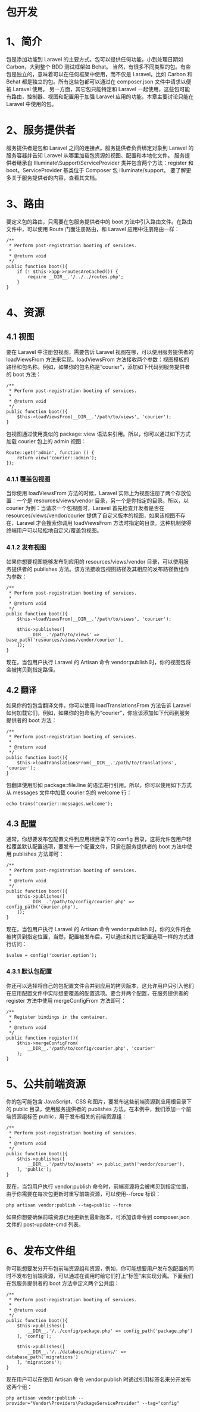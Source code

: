 # 包开发

# 1、简介
包是添加功能到 Laravel 的主要方式。包可以提供任何功能，小到处理日期如 Carbon，大到整个 BDD 测试框架如 Behat。
当然，有很多不同类型的包。有些包是独立的，意味着可以在任何框架中使用，而不仅是 Laravel。比如 Carbon 和 Behat 都是独立的包。所有这些包都可以通过在 composer.json 文件中请求以便被 Laravel 使用。
另一方面，其它包只能特定和 Laravel 一起使用，这些包可能有路由，控制器、视图和配置用于加强 Laravel 应用的功能，本章主要讨论只能在 Laravel 中使用的包。
# 2、服务提供者
服务提供者是包和 Laravel 之间的连接点。服务提供者负责绑定对象到 Laravel 的服务容器并告知 Laravel 从哪里加载包资源如视图、配置和本地化文件。
服务提供者继承自 Illuminate\Support\ServiceProvider 类并包含两个方法：register 和 boot。ServiceProvider 基类位于 Composer 包 illuminate/support。
要了解更多关于服务提供者的内容，查看其文档。
# 3、路由
要定义包的路由，只需要在包服务提供者中的 boot 方法中引入路由文件。在路由文件中，可以使用 Route 门面注册路由，和 Laravel 应用中注册路由一样：

```
/**
 * Perform post-registration booting of services.
 *
 * @return void
 */
public function boot(){
    if (! $this->app->routesAreCached()) {
        require __DIR__.'/../../routes.php';
    }
}
```

# 4、资源
## 4.1 视图
要在 Laravel 中注册包视图，需要告诉 Laravel 视图在哪，可以使用服务提供者的 loadViewsFrom 方法来实现。loadViewsFrom 方法接收两个参数：视图模板的路径和包名称。例如，如果你的包名称是“courier”，添加如下代码到服务提供者的 boot 方法：

```
/**
 * Perform post-registration booting of services.
 *
 * @return void
 */
public function boot(){
    $this->loadViewsFrom(__DIR__.'/path/to/views', 'courier');
}
```

包视图通过使用类似的 package::view 语法来引用。所以，你可以通过如下方式加载 courier 包上的 admin 视图：

```
Route::get('admin', function () {
    return view('courier::admin');
});
```

### 4.1.1 覆盖包视图
当你使用 loadViewsFrom 方法的时候，Laravel 实际上为视图注册了两个存放位置：一个是 resources/views/vendor 目录，另一个是你指定的目录。所以，以 courier 为例：当请求一个包视图时，Laravel 首先检查开发者是否在 resources/views/vendor/courier 提供了自定义版本的视图，如果该视图不存在，Laravel 才会搜索你调用 loadViewsFrom 方法时指定的目录。这种机制使得终端用户可以轻松地自定义/覆盖包视图。
### 4.1.2 发布视图
如果你想要视图能够发布到应用的 resources/views/vendor 目录，可以使用服务提供者的 publishes 方法。该方法接收包视图路径及其相应的发布路径数组作为参数：

```
/**
 * Perform post-registration booting of services.
 *
 * @return void
 */
public function boot(){
    $this->loadViewsFrom(__DIR__.'/path/to/views', 'courier');

    $this->publishes([
        __DIR__.'/path/to/views' => base_path('resources/views/vendor/courier'),
    ]);
}
```

现在，当包用户执行 Laravel 的 Artisan 命令 vendor:publish 时，你的视图包将会被拷贝到指定路径。
## 4.2 翻译
如果你的包包含翻译文件，你可以使用 loadTranslationsFrom 方法告诉 Laravel 如何加载它们，例如，如果你的包命名为“courier”，你应该添加如下代码到服务提供者的 boot 方法：

```
/**
 * Perform post-registration booting of services.
 *
 * @return void
 */
public function boot(){
    $this->loadTranslationsFrom(__DIR__.'/path/to/translations', 'courier');
}
```

包翻译使用形如 package::file.line 的语法进行引用。所以，你可以使用如下方式从 messages 文件中加载 courier 包的 welcome 行：

```
echo trans('courier::messages.welcome');
```

## 4.3 配置
通常，你想要发布包配置文件到应用根目录下的 config 目录，这将允许包用户轻松覆盖默认配置选项，要发布一个配置文件，只需在服务提供者的 boot 方法中使用 publishes 方法即可：

```
/**
 * Perform post-registration booting of services.
 *
 * @return void
 */
public function boot(){
    $this->publishes([
        __DIR__.'/path/to/config/courier.php' => config_path('courier.php'),
    ]);
}
```

现在，当包用户执行 Laravel 的 Artisan 命令 vendor:publish 时，你的文件将会被拷贝到指定位置，当然，配置被发布后，可以通过和其它配置选项一样的方式进行访问：

```
$value = config('courier.option');
```

### 4.3.1 默认包配置
你还可以选择将自己的包配置文件合并到应用的拷贝版本，这允许用户只引入他们在应用配置文件中实际想要覆盖的配置选项。要合并两个配置，在服务提供者的 register 方法中使用 mergeConfigFrom 方法即可：

```
/**
 * Register bindings in the container.
 *
 * @return void
 */
public function register(){
    $this->mergeConfigFrom(
        __DIR__.'/path/to/config/courier.php', 'courier'
    );
}
```

# 5、公共前端资源
你的包可能包含 JavaScript、CSS 和图片，要发布这些前端资源到应用根目录下的 public 目录，使用服务提供者的 publishes 方法。在本例中，我们添加一个前端资源组标签 public，用于发布相关的前端资源组：

```
/**
 * Perform post-registration booting of services.
 *
 * @return void
 */
public function boot(){
    $this->publishes([
        __DIR__.'/path/to/assets' => public_path('vendor/courier'),
    ], 'public');
}
```

现在，当包用户执行 vendor:publish 命令时，前端资源将会被拷贝到指定位置，由于你需要在每次包更新时重写前端资源，可以使用--force 标识：

```
php artisan vendor:publish --tag=public --force
```

如果你想要确保前端资源已经更新到最新版本，可添加该命令到 composer.json 文件的 post-update-cmd 列表。
# 6、发布文件组
你可能想要发分开布包前端资源组和资源，例如，你可能想要用户发布包配置的同时不发布包前端资源，可以通过在调用时给它们打上“标签”来实现分离。下面我们在包服务提供者的 boot 方法中定义两个公共组：

```
/**
 * Perform post-registration booting of services.
 *
 * @return void
 */
public function boot(){
    $this->publishes([
        __DIR__.'/../config/package.php' => config_path('package.php')
    ], 'config');

    $this->publishes([
        __DIR__.'/../database/migrations/' => database_path('migrations')
    ], 'migrations');
}
```

现在用户可以在使用 Artisan 命令 vendor:publish 时通过引用标签名来分开发布这两个组：

```
php artisan vendor:publish --provider="Vendor\Providers\PackageServiceProvider" --tag="config"
```